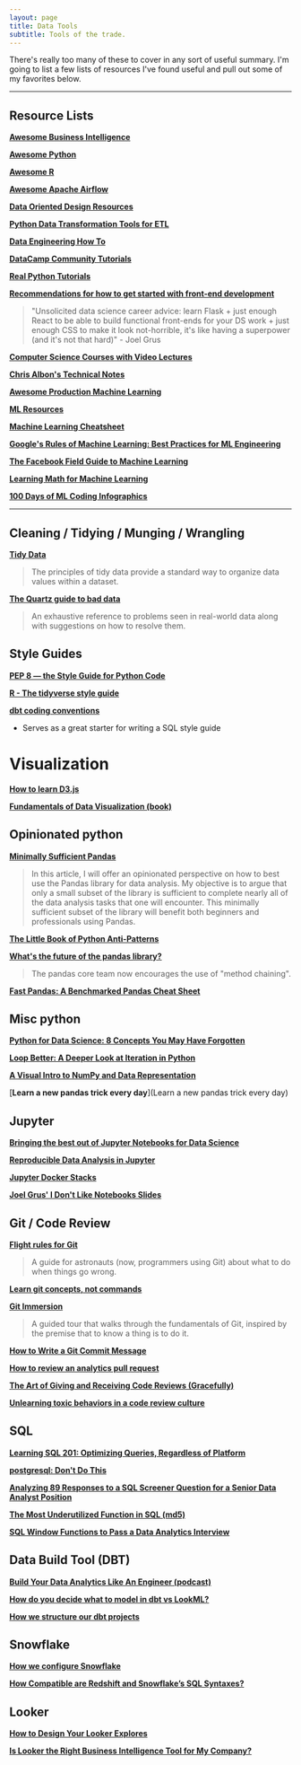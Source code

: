 ```yaml
---
layout: page
title: Data Tools
subtitle: Tools of the trade.
---
```


There's really too many of these to cover in any sort of useful summary. I'm going to list a few lists of resources I've found useful and pull out some of my favorites below.

---

## Resource Lists

[**Awesome Business Intelligence**](https://github.com/thenaturalist/awesome-business-intelligence)

[**Awesome Python**](https://awesome-python.com/)

[**Awesome R**](https://github.com/qinwf/awesome-R)

[**Awesome Apache Airflow**](https://github.com/jghoman/awesome-apache-airflow)

[**Data Oriented Design Resources**](https://github.com/dbartolini/data-oriented-design)

[**Python Data Transformation Tools for ETL**](https://towardsdatascience.com/python-data-transformation-tools-for-etl-2cb20d76fcd0)

[**Data Engineering How To**](https://github.com/adilkhash/Data-Engineering-HowTo)

[**DataCamp Community Tutorials**](https://www.datacamp.com/community/tutorials)

[**Real Python Tutorials**](https://realpython.com/)

[**Recommendations for how to get started with front-end development**](https://threader.app/thread/1144173215293591555)

> "Unsolicited data science career advice: learn Flask + just enough React to be able to build functional front-ends for your DS work + just enough CSS to make it look not-horrible, it's like having a superpower (and it's not that hard)" - Joel Grus

[**Computer Science Courses with Video Lectures**](https://github.com/Developer-Y/cs-video-courses)

[**Chris Albon's Technical Notes**](https://chrisalbon.com/)

[**Awesome Production Machine Learning**](https://github.com/EthicalML/awesome-production-machine-learning)

[**ML Resources**](https://sgfin.github.io/learning-resources/)

[**Machine Learning Cheatsheet**](https://ml-cheatsheet.readthedocs.io/en/latest/index.html)

[**Google's Rules of Machine Learning: Best Practices for ML Engineering**](http://martin.zinkevich.org/rules_of_ml/rules_of_ml.pdf)

[**The Facebook Field Guide to Machine Learning**](https://research.fb.com/the-facebook-field-guide-to-machine-learning-video-series/)

[**Learning Math for Machine Learning**](https://blog.ycombinator.com/learning-math-for-machine-learning/)

[**100 Days of ML Coding Infographics**](https://github.com/Avik-Jain/100-Days-Of-ML-Code)

---

## Cleaning / Tidying / Munging / Wrangling

[**Tidy Data**](https://cran.r-project.org/web/packages/tidyr/vignettes/tidy-data.html)

> The principles of tidy data provide a standard way to organize data values within a dataset.

[**The Quartz guide to bad data**](https://github.com/Quartz/bad-data-guide)

> An exhaustive reference to problems seen in real-world data along with suggestions on how to resolve them.

## Style Guides

[**PEP 8 — the Style Guide for Python Code**](https://pep8.org/)

[**R - The tidyverse style guide**](https://style.tidyverse.org/)

[**dbt coding conventions**](https://github.com/fishtown-analytics/corp/blob/master/dbt_coding_conventions.md)

- Serves as a great starter for writing a SQL style guide

# Visualization

[**How to learn D3.js**](https://wattenberger.com/blog/d3#intro)

[**Fundamentals of Data Visualization (book)**](https://serialmentor.com/dataviz/index.html)

## Opinionated python

[**Minimally Sufficient Pandas**](https://medium.com/dunder-data/minimally-sufficient-pandas-a8e67f2a2428)

> In this article, I will offer an opinionated perspective on how to best use the Pandas library for data analysis. My objective is to argue that only a small subset of the library is sufficient to complete nearly all of the data analysis tasks that one will encounter. This minimally sufficient subset of the library will benefit both beginners and professionals using Pandas.

[**The Little Book of Python Anti-Patterns**](https://docs.quantifiedcode.com/python-anti-patterns/index.html)

[**What's the future of the pandas library?**](https://www.dataschool.io/future-of-pandas/)

> The pandas core team now encourages the use of "method chaining".

[**Fast Pandas: A Benchmarked Pandas Cheat Sheet**](https://github.com/mm-mansour/Fast-Pandas)

## Misc python

[**Python for Data Science: 8 Concepts You May Have Forgotten**](https://towardsdatascience.com/python-for-data-science-8-concepts-you-may-have-forgotten-i-did-825966908393)

[**Loop Better: A Deeper Look at Iteration in Python**](https://treyhunner.com/2019/06/loop-better-a-deeper-look-at-iteration-in-python/)

[**A Visual Intro to NumPy and Data Representation**](https://jalammar.github.io/visual-numpy/)

[**Learn a new pandas trick every day**](Learn a new pandas trick every day)

## Jupyter

[**Bringing the best out of Jupyter Notebooks for Data Science**](https://towardsdatascience.com/bringing-the-best-out-of-jupyter-notebooks-for-data-science-f0871519ca29)

[**Reproducible Data Analysis in Jupyter**](https://jakevdp.github.io/blog/2017/03/03/reproducible-data-analysis-in-jupyter/)

[**Jupyter Docker Stacks**](https://jupyter-docker-stacks.readthedocs.io/en/latest/using/selecting.html)

[**Joel Grus' I Don't Like Notebooks Slides**](https://docs.google.com/presentation/d/1n2RlMdmv1p25Xy5thJUhkKGvjtV-dkAIsUXP-AL4ffI/edit#slide=id.g362da58057_0_1)

## Git / Code Review

[**Flight rules for Git**](https://github.com/k88hudson/git-flight-rules#git-bash)

> A guide for astronauts (now, programmers using Git) about what to do when things go wrong.

[**Learn git concepts, not commands**](https://dev.to/unseenwizzard/learn-git-concepts-not-commands-4gjc)

[**Git Immersion**](http://gitimmersion.com/index.html)

> A guided tour that walks through the fundamentals of Git, inspired by the premise that to know a thing is to do it.

[**How to Write a Git Commit Message**](https://chris.beams.io/posts/git-commit/)

[**How to review an analytics pull request**](https://blog.getdbt.com/how-to-review-an-analytics-pull-request/)

[**The Art of Giving and Receiving Code Reviews (Gracefully)**](http://www.alexandra-hill.com/2018/06/25/the-art-of-giving-and-receiving-code-reviews/)

[**Unlearning toxic behaviors in a code review culture**](https://www.freecodecamp.org/news/unlearning-toxic-behaviors-in-a-code-review-culture-b7c295452a3c/)

## SQL

[**Learning SQL 201: Optimizing Queries, Regardless of Platform**](https://towardsdatascience.com/learning-sql-201-optimizing-queries-regardless-of-platform-918a3af9c8b1)

[**postgresql: Don't Do This**](https://wiki.postgresql.org/wiki/Don%27t_Do_This)

[**Analyzing 89 Responses to a SQL Screener Question for a Senior Data Analyst Position**](https://mattmazur.com/2018/11/12/analyzing-89-responses-to-a-sql-screener-question-for-a-senior-data-analyst-position/)

[**The Most Underutilized Function in SQL (md5)**](https://blog.fishtownanalytics.com/the-most-underutilized-function-in-sql-9279b536ed1a)

[**SQL Window Functions to Pass a Data Analytics Interview**](https://calogica.com/sql/2018/07/01/sql-functions-for-data-analyst-interviews.html)

## Data Build Tool (DBT)

[**Build Your Data Analytics Like An Engineer (podcast)**](https://www.dataengineeringpodcast.com/dbt-data-analytics-episode-81/)

[**How do you decide what to model in dbt vs LookML?**](https://blog.fishtownanalytics.com/how-do-you-decide-what-to-model-in-dbt-vs-lookml-dca4c79e2304)

[**How we structure our dbt projects**](https://discourse.getdbt.com/t/how-we-structure-our-dbt-projects/355)

## Snowflake

[**How we configure Snowflake**](https://blog.fishtownanalytics.com/how-we-configure-snowflake-fc13f1eb36c4)

[**How Compatible are Redshift and Snowflake’s SQL Syntaxes?**](https://medium.com/@jthandy/how-compatible-are-redshift-and-snowflakes-sql-syntaxes-c2103a43ae84)

## Looker

[**How to Design Your Looker Explores**](https://blog.fishtownanalytics.com/how-to-design-your-looker-explores-171e28465add)

[**Is Looker the Right Business Intelligence Tool for My Company?**](https://blog.fishtownanalytics.com/is-looker-the-right-business-intelligence-tool-for-my-company-afc1f750a0f9)
